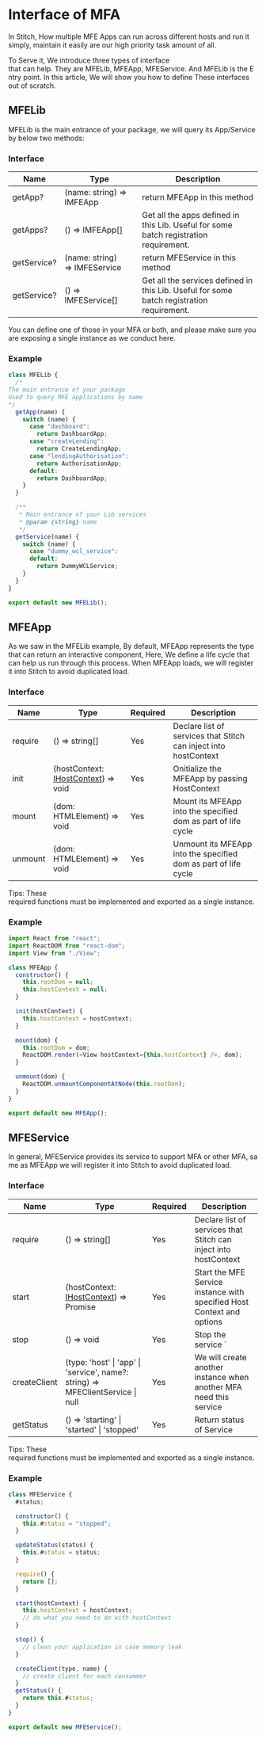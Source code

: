 # Interface of MFA

In Stitch, How multiple MFE Apps can run across different hosts and run it simply, maintain it easily are our high priority task amount of all.

To Serve it, We introduce three types of interface that can help. They are MFELib, MFEApp, MFEService. And MFELib is the Entry point. In this article, We will show you how to define These interfaces out of scratch.

## MFELib

MFELib is the main entrance of your package, we will query its App/Service by below two methods:

### Interface

| Name       | Type                                 | Description                      |
| ---------- | ------------------------------------ | -------------------------------- |
| getApp?     | (name: string) => IMFEApp     | return MFEApp in this method     |
| getApps?     | () => IMFEApp[]     | Get all the apps defined in this Lib. Useful for some batch registration requirement. |
| getService? | (name: string) => IMFEService | return MFEService in this method |
| getService? | () => IMFEService[] | Get all the services defined in this Lib. Useful for some batch registration requirement.	 |

You can define one of those in your MFA or both, and please make sure you are exposing a single instance as we conduct here.

### Example

```js
class MFELib {
  /*
The main entrance of your package
Used to query MFE applications by name
*/
  getApp(name) {
    switch (name) {
      case "dashboard":
        return DashboardApp;
      case "createLending":
        return CreateLendingApp;
      case "lendingAuthorisation":
        return AuthorisationApp;
      default:
        return DashboardApp;
    }
  }

  /**
   * Main entrance of your Lib services
   * @param {string} name
   */
  getService(name) {
    switch (name) {
      case "dummy_wcl_service":
      default:
        return DummyWCLService;
    }
  }
}

export default new MFELib();
```

## MFEApp

As we saw in the MFELib example, By default, MFEApp represents the type that can return an interactive component, Here, We define a life cycle that can help us run through this process. When MFEApp loads, we will register it into Stitch to avoid duplicated load.

### Interface

| Name    | Type                               | Required | Description                                                      |
| ------- | ---------------------------------- | -------- | ---------------------------------------------------------------- |
| require | () => string[]                     | Yes      | Declare list of services that Stitch can inject into hostContext |
| init    | (hostContext: [IHostContext](https://alm-github.systems.uk.hsbc/Net-UI/stitch/blob/HEAD/docs/5.MFE_App/5.2.Host_Context.md#interface)) => void | Yes      | Onitialize the MFEApp by passing HostContext                     |
| mount   | (dom: HTMLElement) => void             | Yes      | Mount its MFEApp into the specified dom as part of life cycle    |
| unmount | (dom: HTMLElement) => void             | Yes      | Unmount its MFEApp into the specified dom as part of life cycle  |

Tips: These required functions must be implemented and exported as a single instance.

### Example

```js
import React from "react";
import ReactDOM from "react-dom";
import View from "./View";

class MFEApp {
  constructor() {
    this.rootDom = null;
    this.hostContext = null;
  }

  init(hostContext) {
    this.hostContext = hostContext;
  }

  mount(dom) {
    this.rootDom = dom;
    ReactDOM.render(<View hostContext={this.hostContext} />, dom);
  }

  unmount(dom) {
    ReactDOM.unmountComponentAtNode(this.rootDom);
  }
}

export default new MFEApp();
```

## MFEService

In general, MFEService provides its service to support MFA or other MFA, same as MFEApp we will register it into Stitch to avoid duplicated load.

### Interface

| Name            | Type                                         | Required | Description                                                            |
| --------------- | -------------------------------------------- | -------- | ---------------------------------------------------------------------- |
| require         | () => string[]                               | Yes      | Declare list of services that Stitch can inject into hostContext       |
| start           | (hostContext: [IHostContext](https://alm-github.systems.uk.hsbc/Net-UI/stitch/blob/HEAD/docs/5.MFE_App/5.2.Host_Context.md#interface)) => Promise        | Yes      | Start the MFE Service instance with specified Host Context and options |
| stop            | () => void                                   | Yes      | Stop the service                     `                                  |
| createClient | (type: 'host' \| 'app' \| 'service', name?: string) => MFEClientService \| null | Yes      | We will create another instance when another MFA need this service     |
| getStatus       | () => 'starting' \| 'started' \| 'stopped' | Yes      | Return status of Service                                               |

Tips: These required functions must be implemented and exported as a single instance.

### Example

```js
class MFEService {
  #status;

  constructor() {
    this.#status = "stopped";
  }

  updateStatus(status) {
    this.#status = status;
  }

  require() {
    return [];
  }

  start(hostContext) {
    this.hostContext = hostContext;
    // do what you need to do with hostContext
  }

  stop() {
    // clean your application in case memory leak
  }

  createClient(type, name) {
    // create client for each consummer
  }
  getStatus() {
    return this.#status;
  }
}

export default new MFEService();
```
